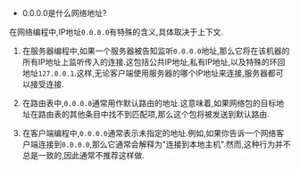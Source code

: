 * 0.0.0.0是什么网络地址?

在网络编程中,IP地址`0.0.0.0`有特殊的含义,具体取决于上下文.

1. 在服务器编程中,如果一个服务器被告知监听`0.0.0.0`地址,那么它将在该机器的所有IP地址上监听传入的连接.这包括公共IP地址,私有IP地址,以及特殊的环回地址`127.0.0.1`.这样,无论客户端使用服务器的哪个IP地址来连接,服务器都可以接受连接.

2. 在路由表中,`0.0.0.0`通常用作默认路由的地址.这意味着,如果网络包的目标地址在路由表的其他条目中找不到匹配项,那么这个包将被发送到默认路由.

3. 在客户端编程中,`0.0.0.0`通常表示未指定的地址.例如,如果你告诉一个网络客户端连接到`0.0.0.0`,那么它通常会解释为"连接到本地主机".然而,这种行为并不总是一致的,因此通常不推荐这样做.